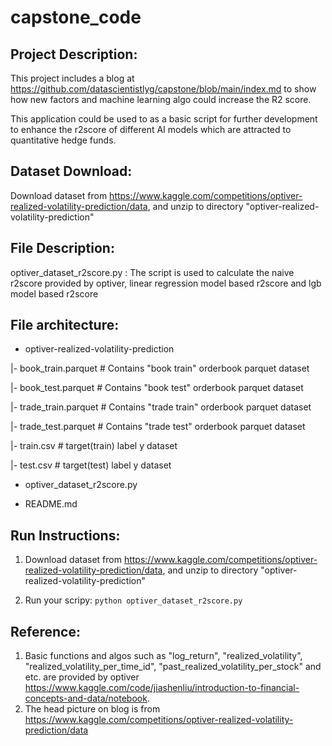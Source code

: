 # capstone_code
## Project Description:
This project includes a blog at https://github.com/datascientistlyg/capstone/blob/main/index.md to show how new factors and machine learning algo could increase the R2 score. 

This application could be used to as a basic script for further development to enhance the r2score of different AI models which are attracted to quantitative hedge funds.  

## Dataset Download:
Download dataset from https://www.kaggle.com/competitions/optiver-realized-volatility-prediction/data, and unzip to directory "optiver-realized-volatility-prediction" 

## File Description:
optiver_dataset_r2score.py : The script is used to calculate the naive r2score provided by optiver, linear regression model based r2score and lgb model based r2score

## File architecture:
- optiver-realized-volatility-prediction

|- book_train.parquet  # Contains "book train" orderbook parquet dataset

|- book_test.parquet  # Contains "book test" orderbook parquet dataset

|- trade_train.parquet  # Contains "trade train" orderbook parquet dataset

|- trade_test.parquet  # Contains "trade test" orderbook parquet dataset

|- train.csv  # target(train) label y dataset

|- test.csv  # target(test) label y dataset

- optiver_dataset_r2score.py

- README.md

## Run Instructions:

1. Download dataset from https://www.kaggle.com/competitions/optiver-realized-volatility-prediction/data, and unzip to directory "optiver-realized-volatility-prediction" 

2. Run your scripy: `python optiver_dataset_r2score.py`

## Reference:
1. Basic functions and algos such as "log_return", "realized_volatility", "realized_volatility_per_time_id", "past_realized_volatility_per_stock" and etc. are provided by optiver https://www.kaggle.com/code/jiashenliu/introduction-to-financial-concepts-and-data/notebook.
2. The head picture on blog is from https://www.kaggle.com/competitions/optiver-realized-volatility-prediction/data
